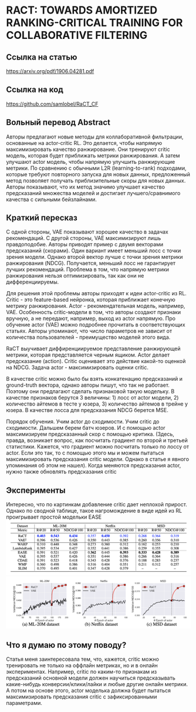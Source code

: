 # RACT: TOWARDS AMORTIZED RANKING-CRITICAL TRAINING FOR COLLABORATIVE FILTERING

## Ссылка на статью
https://arxiv.org/pdf/1906.04281.pdf

## Ссылка на код
https://github.com/samlobel/RaCT_CF

## Вольный перевод Abstract
Авторы предлагают новые методы для коллаборативной фильтрации, основанные на actor-critic RL. Это делается, чтобы напрямую максимизировать качество ранжирование. Они тренируют critic модель, которая будет приближать метрики ранжирования. А затем улучшают actor модель, чтобы напрямую улучшить ранжирующие метрики. По сравнению с обычными L2R (learning-to-rank) подходами, которые требуют повторного запуска для новых данных, предложенный метод позволяет получать приблизительные скоры для новых данных. Авторы показывают, что их метод значимо улучшает качество предсказаний множества моделей и достигает лучшего/сравнимого качества с сильными бейзлайнами.

## Краткий пересказ
С одной стороны, VAE показывают хорошее качество в задачах рекомендаций. С другой стороны, VAE максимизируют лишь правдоподобие. Авторы приводят пример с двумя векторами предсказаний (скорами). Один вариант имеет меньший лосс с точки зрения модели. Однако второй вектор лучше с точки зрения метрики ранжирования (NDCG). Получается, меньший лосс не гарантирует лучших рекомендаций. Проблема в том, что напрямую метрики ранжирования нельзя оптимизировать, так как они не дифференциируемы.

Для решения этой проблемы авторы приходят к идеи actor-critic из RL. Critic - это feature-based нейронка, которая приближает конечную метрику ранжирования. Actor - рекомендательная модель, например, VAE. Особенность critic-модели в том, что авторы создают признаки вручную, а не передают, например, выход из actor напрямую.
Про обучение actor (VAE) можно подробнее прочитать в соответствующих статьях. Авторы упоминают, что число параметров не зависит от количества пользователей - преимущество моделей этого вида.

RaCT выучивает диффиренциируемое представление ранжирующей метрики, которая представляется черным ящиком. Actor делает предсказание (action). Critic оценивает это действие какой-то оценкой на NDCG. Задача actor - максимизировать оценки critic.

В качестве critic  можно было бы взять конкатенацию предсказаний и ground-truth вектора, однако авторы пишут, что так не работает. Поэтому они предлагают сделать признаковой такую модельку. В качестве признаков берутся 3 величины: 1) лосс от actor модели, 2) количество айтемов в тесте у юзера, 3) количество айтемов в трейне у юзера. В качестве лосса для предсказания NDCG берется MSE.

Порядок обучения. Учим actor до сходимости. Учим critic до сходимости. Дальшем берем батч юзеров. И с помощью actor максимизируем предсказанный скор с помощью критика. (Здесь, правда, возникает вопрос, как посчитать градиент по второй и третьей статистики. Кажется, что градиент можно посчитать только по лоссу от actor. Если это так, то с помощью этого мы и можем пытаться максимизировать предсказания critic модели. Однако в статье я явного упоминания об этом не нашел). Когда меняются предсказания actor, нужно также обновлять предсказания critic

## Эксперименты

Интересно, что по картинкам добавление critic дает неплохой прирост. Однако по сводной таблице, такое нагромождение в виде идей из RL проигрывает простой модельки EASE
![Картинка 1](https://github.com/fotol1/RecSysPapersReviews/blob/master/images/ract_1.png)
![Картинка 2](https://github.com/fotol1/RecSysPapersReviews/blob/master/images/ract_2.png)

## Что я думаю по этому поводу?

Статья меня заинтересовала тем, что, кажется, critic можно тренировать не только на оффлайн метриках, но и в онлайн экспериментах. Например, critic по каким-то признакам из предсказаний основной модели должен научиться предсказывать какие-нибудь конверсии/клики/лайки и  любые другие онлайн метрики. А потом на основе этого, actor моделька должна будет пытаться максимизировать предсказания critic с зафиксированными параметрами.
